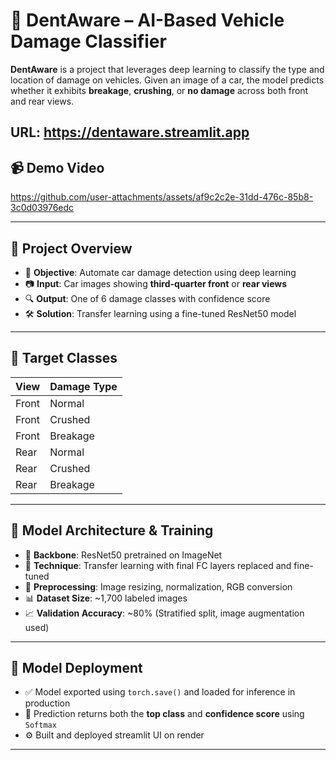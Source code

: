 # 🚗 DentAware – AI-Based Vehicle Damage Classifier

**DentAware** is a project that leverages deep learning to classify the type and location of damage on vehicles. Given an image of a car, the model predicts whether it exhibits **breakage**, **crushing**, or **no damage** across both front and rear views.

**URL: https://dentaware.streamlit.app**
---

## 📹 Demo Video
https://github.com/user-attachments/assets/af9c2c2e-31dd-476c-85b8-3c0d03976edc

---
## 🧠 Project Overview

- 🎯 **Objective**: Automate car damage detection using deep learning
- 📷 **Input**: Car images showing **third-quarter front** or **rear views**
- 🔍 **Output**: One of 6 damage classes with confidence score
- 🛠️ **Solution**: Transfer learning using a fine-tuned ResNet50 model

---

## 🧾 Target Classes

| View        | Damage Type  |
|-------------|--------------|
| Front       | Normal       |
| Front       | Crushed      |
| Front       | Breakage     |
| Rear        | Normal       |
| Rear        | Crushed      |
| Rear        | Breakage     |

---

## 🧪 Model Architecture & Training

- 🧠 **Backbone**: ResNet50 pretrained on ImageNet
- 🔧 **Technique**: Transfer learning with final FC layers replaced and fine-tuned
- 🧹 **Preprocessing**: Image resizing, normalization, RGB conversion
- 📊 **Dataset Size**: ~1,700 labeled images
- 📈 **Validation Accuracy**: ~80% (Stratified split, image augmentation used)

---

## 🔬 Model Deployment

- ✅ Model exported using `torch.save()` and loaded for inference in production
- 🧮 Prediction returns both the **top class** and **confidence score** using `Softmax`
- ⚙️ Built and deployed streamlit UI on render

---

